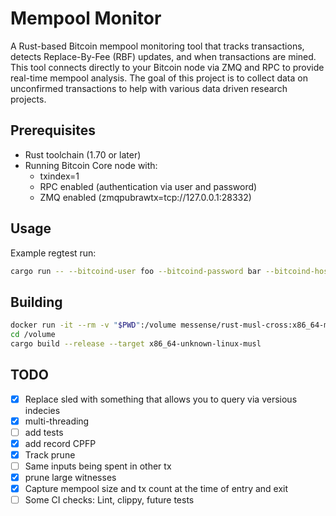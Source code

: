 # Mempool Monitor

A Rust-based Bitcoin mempool monitoring tool that tracks transactions, detects Replace-By-Fee (RBF) updates, and when transactions are mined. This tool connects directly to your Bitcoin node via ZMQ and RPC to provide real-time mempool analysis.
The goal of this project is to collect data on unconfirmed transactions to help with various data driven research projects.

## Prerequisites

- Rust toolchain (1.70 or later)
- Running Bitcoin Core node with:
  - txindex=1
  - RPC enabled (authentication via user and password)
  - ZMQ enabled (zmqpubrawtx=tcp://127.0.0.1:28332)

## Usage

Example regtest run:

```bash
cargo run -- --bitcoind-user foo --bitcoind-password bar --bitcoind-host "127.0.0.1" --bitcoind-rpc-port 18443 --bitcoind-zmq-port 28373
```

## Building

```bash
docker run -it --rm -v "$PWD":/volume messense/rust-musl-cross:x86_64-musl
cd /volume
cargo build --release --target x86_64-unknown-linux-musl
```

## TODO

- [X] Replace sled with something that allows you to query via versious indecies
- [X] multi-threading
- [ ] add tests
- [X] add record CPFP
- [X] Track prune
- [ ] Same inputs being spent in other tx
- [X] prune large witnesses
- [X] Capture mempool size and tx count at the time of entry and exit
- [ ] Some CI checks: Lint, clippy, future tests

